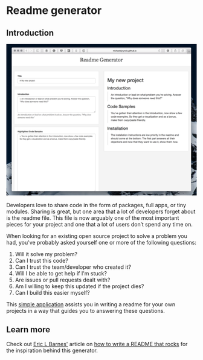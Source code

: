 # Readme generator

## Introduction

![Readme generator screenshot](readme-generator-screenshot.png)

Developers love to share code in the form of packages, full apps, or tiny modules. Sharing is great, but one area that a lot of developers forget about is the readme file. This file is now arguably one of the most important pieces for your project and one that a lot of users don’t spend any time on.

When looking for an existing open source project to solve a problem you had, you've probably asked yourself one or more of the following questions:

1. Will it solve my problem?
2. Can I trust this code?
3. Can I trust the team/developer who created it?
4. Will I be able to get help if I'm stuck?
5. Are issues or pull requests dealt with?
6. Am I willing to keep this updated if the project dies?
7. Can I build this easier myself?

This [simple application](https://michaeldyrynda.github.io/readme-generator) assists you in writing a readme for your own projects in a way that guides you to answering these questions.

## Learn more

Check out [Eric L Barnes'](https://twitter.com/ericlbarnes) article on [how to write a README that rocks](https://dotdev.co/how-to-write-a-readme-that-rocks-bc29f279611a) for the inspiration behind this generator.
